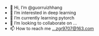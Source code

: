 - 👋 Hi, I’m @guorruizhhang
- 👀 I’m interested in deep learning
- 🌱 I’m currently learning pytorch
- 💞️ I’m looking to collaborate on ...
- 📫 How to reach me ...zgr9707@163.com

<!---
guorruizhhang/guorruizhhang is a ✨ special ✨ repository because its `README.md` (this file) appears on your GitHub profile.
You can click the Preview link to take a look at your changes.
--->
